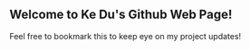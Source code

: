 ## Welcome to Ke Du's Github Web Page!

Feel free to bookmark this to keep eye on my project updates!
